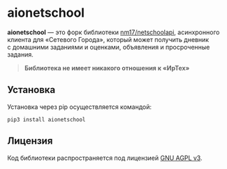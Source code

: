 # aionetschool
**aionetschool** — это форк библиотеки [nm17/netschoolapi](https://github.com/nm17/netschoolapi), асинхронного клиента для «Сетевого Города», который может получить дневник с домашними заданиями и оценками, объявления и просроченные задания.
> **Библиотека не имеет никакого отношения к «ИрТех»**

## Установка
Установка через pip осуществляется командой:
```
pip3 install aionetschool
```

## Лицензия
Код библиотеки распространяется под лицензией [GNU AGPL v3](https://github.com/kamekuro/aionetschool/blob/master/LICENSE).